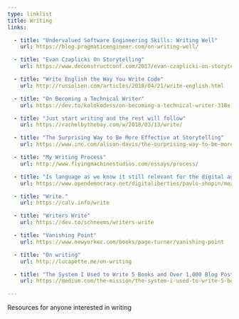 ```yaml
---
type: linklist
title: Writing
links:

  - title: "Undervalued Software Engineering Skills: Writing Well"
    url: https://blog.pragmaticengineer.com/on-writing-well/

  - title: "Evan Czaplicki On Storytelling"
    url: https://www.deconstructconf.com/2017/evan-czaplicki-on-storytelling

  - title: "Write English the Way You Write Code"
    url: http://russolsen.com/articles/2018/04/21/write-english.html

  - title: "On Becoming a Technical Writer"
    url: https://dev.to/kolokodess/on-becoming-a-technical-writer-318e

  - title: "Just start writing and the rest will follow"
    url: https://rachelbythebay.com/w/2018/03/13/write/

  - title: "The Surprising Way to Be More Effective at Storytelling"
    url: https://www.inc.com/alison-davis/the-surprising-way-to-be-more-effective-at-storytelling.html

  - title: "My Writing Process"
    url: http://www.flyingmachinestudios.com/essays/process/

  - title: "Is language as we know it still relevant for the digital age?"
    url: https://www.opendemocracy.net/digitaliberties/pavlo-shopin/meaning-of-language-why-do-arts-and-sciences-need-language

  - title: "Write."
    url: https://calv.info/write

  - title: "Writers Write"
    url: https://dev.to/schneems/writers-write

  - title: "Vanishing Point"
    url: https://www.newyorker.com/books/page-turner/vanishing-point

  - title: "On writing"
    url: http://lucapette.me/on-writing

  - title: "The System I Used to Write 5 Books and Over 1,000 Blog Posts"
    url: https://medium.com/the-mission/the-system-i-used-to-write-5-books-and-over-1-000-blog-posts-5872451d7461

---
```


Resources for anyone interested in writing
